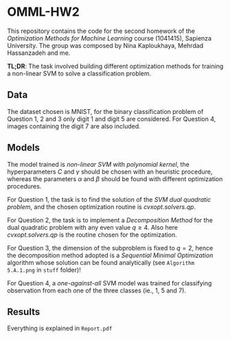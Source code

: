 # OMML-HW2

This repository contains the code for the second homework of the *Optimization Methods for Machine Learning* course (1041415), Sapienza University. The group was composed by Nina Kaploukhaya, Mehrdad Hassanzadeh and me.

**TL;DR**: The task involved building different optimization methods for training a non-linear SVM to solve a classification problem.

## Data

The dataset chosen is MNIST, for the binary classification problem of Question 1, 2 and 3 only digit 1 and digit 5 are considered. For Question 4, images containing the digit 7 are also included.

## Models

The model trained is *non-linear SVM* with *polynomial kernel*, the hyperparameters $C$ and $\gamma$ should be chosen with an heuristic procedure, whereas the parameters $\alpha$ and $\beta$ should be found with different optimization procedures.

For Question 1, the task is to find the solution of the *SVM dual quadratic problem*, and the chosen optimization routine is *cvxopt.solvers.qp*.

For Question 2, the task is to implement a *Decomposition Method* for the dual quadratic problem with any even value $q \geq 4$. Also here *cvxopt.solvers.qp* is the routine chosen for the optimization.

For Question 3, the dimension of the subproblem is fixed to $q = 2$, hence the decomposition method adopted is a *Sequential Minimal Optimization* algorithm whose solution can be found analytically (see `Algorithm 5.A.1.png` in `stuff` folder)!

For Question 4, a *one-against-all* SVM model was trained for classifying observation from each one of the three classes (ie., 1, 5 and 7). 

## Results 
Everything is explained in `Report.pdf`
